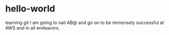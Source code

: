# hello-world
learning git
I am going to nail AB@ and go on to be immensely successful at AWS and in all endeavors.
